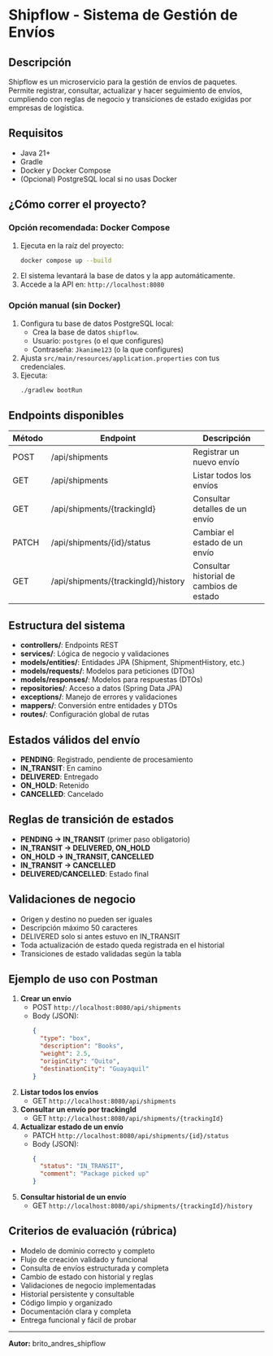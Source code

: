 # Shipflow - Sistema de Gestión de Envíos

## Descripción
Shipflow es un microservicio para la gestión de envíos de paquetes. Permite registrar, consultar, actualizar y hacer seguimiento de envíos, cumpliendo con reglas de negocio y transiciones de estado exigidas por empresas de logística.

## Requisitos
- Java 21+
- Gradle
- Docker y Docker Compose
- (Opcional) PostgreSQL local si no usas Docker

## ¿Cómo correr el proyecto?

### Opción recomendada: Docker Compose
1. Ejecuta en la raíz del proyecto:
   ```bash
   docker compose up --build
   ```
2. El sistema levantará la base de datos y la app automáticamente.
3. Accede a la API en: `http://localhost:8080`

### Opción manual (sin Docker)
1. Configura tu base de datos PostgreSQL local:
   - Crea la base de datos `shipflow`.
   - Usuario: `postgres` (o el que configures)
   - Contraseña: `Jkanime123` (o la que configures)
2. Ajusta `src/main/resources/application.properties` con tus credenciales.
3. Ejecuta:
   ```bash
   ./gradlew bootRun
   ```

## Endpoints disponibles

| Método | Endpoint                                   | Descripción                                 |
|--------|--------------------------------------------|---------------------------------------------|
| POST   | /api/shipments                            | Registrar un nuevo envío                    |
| GET    | /api/shipments                            | Listar todos los envíos                     |
| GET    | /api/shipments/{trackingId}               | Consultar detalles de un envío              |
| PATCH  | /api/shipments/{id}/status                | Cambiar el estado de un envío               |
| GET    | /api/shipments/{trackingId}/history       | Consultar historial de cambios de estado    |

## Estructura del sistema
- **controllers/**: Endpoints REST
- **services/**: Lógica de negocio y validaciones
- **models/entities/**: Entidades JPA (Shipment, ShipmentHistory, etc.)
- **models/requests/**: Modelos para peticiones (DTOs)
- **models/responses/**: Modelos para respuestas (DTOs)
- **repositories/**: Acceso a datos (Spring Data JPA)
- **exceptions/**: Manejo de errores y validaciones
- **mappers/**: Conversión entre entidades y DTOs
- **routes/**: Configuración global de rutas

## Estados válidos del envío
- **PENDING**: Registrado, pendiente de procesamiento
- **IN_TRANSIT**: En camino
- **DELIVERED**: Entregado
- **ON_HOLD**: Retenido
- **CANCELLED**: Cancelado

## Reglas de transición de estados
- **PENDING → IN_TRANSIT** (primer paso obligatorio)
- **IN_TRANSIT → DELIVERED, ON_HOLD**
- **ON_HOLD → IN_TRANSIT, CANCELLED**
- **IN_TRANSIT → CANCELLED**
- **DELIVERED/CANCELLED**: Estado final

## Validaciones de negocio
- Origen y destino no pueden ser iguales
- Descripción máximo 50 caracteres
- DELIVERED solo si antes estuvo en IN_TRANSIT
- Toda actualización de estado queda registrada en el historial
- Transiciones de estado validadas según la tabla

## Ejemplo de uso con Postman

1. **Crear un envío**
   - POST `http://localhost:8080/api/shipments`
   - Body (JSON):
     ```json
     {
       "type": "box",
       "description": "Books",
       "weight": 2.5,
       "originCity": "Quito",
       "destinationCity": "Guayaquil"
     }
     ```
2. **Listar todos los envíos**
   - GET `http://localhost:8080/api/shipments`
3. **Consultar un envío por trackingId**
   - GET `http://localhost:8080/api/shipments/{trackingId}`
4. **Actualizar estado de un envío**
   - PATCH `http://localhost:8080/api/shipments/{id}/status`
   - Body (JSON):
     ```json
     {
       "status": "IN_TRANSIT",
       "comment": "Package picked up"
     }
     ```
5. **Consultar historial de un envío**
   - GET `http://localhost:8080/api/shipments/{trackingId}/history`

## Criterios de evaluación (rúbrica)
- Modelo de dominio correcto y completo
- Flujo de creación validado y funcional
- Consulta de envíos estructurada y completa
- Cambio de estado con historial y reglas
- Validaciones de negocio implementadas
- Historial persistente y consultable
- Código limpio y organizado
- Documentación clara y completa
- Entrega funcional y fácil de probar

---

**Autor:** brito_andres_shipflow 
